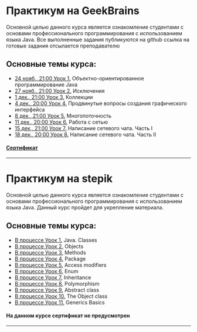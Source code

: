 # Практикум на GeekBrains
Основной целью данного курса является ознакомление студентами с основами профессионального программирования с использованием языка Java.
Все выполненные задания публикуются на github ссылка на готовые задания отсылается преподавателю

## Основные темы курса:
* [24 нояб., 21:00 Урок 1.]() Объектно-ориентированное программирование Java
* [27 нояб., 21:00 Урок 2.]() Исключения
* [1 дек., 21:00 Урок 3.]() Коллекции
* [4 дек., 20:00 Урок 4.]() Продвинутые вопросы создания графического интерфейса
* [8 дек., 21:00 Урок 5.]() Многопоточность
* [11 дек., 20:00 Урок 6.]() Работа с сетью
* [15 дек., 21:00 Урок 7.]() Написание сетевого чата. Часть I
* [18 дек., 20:00 Урок 8.]() Написание сетевого чата. Часть II
#### [Сертификат]()
____
# Практикум на stepik
Основной целью данного курса является ознакомление студентами с основами профессионального программирования с использованием языка Java.
Данный курс пройдет для укрепление материала.

## Основные темы курса:
* [В процессе Урок 1.]() Java. Classes
* [В процессе Урок 2.]() Objects
* [В процессе Урок 3.]() Methods
* [В процессе Урок 4.]() Package
* [В процессе Урок 5.]() Access modifiers
* [В процессе Урок 6.]() Enum
* [В процессе Урок 7.]() Inheritance
* [В процессе Урок 8.]() Polymorphism
* [В процессе Урок 9.]() Abstract class
* [В процессе Урок 10.]() The Object class
* [В процессе Урок 11.]() Generics Basics
#### На данном курсе сертификат не предусмотрен
____
